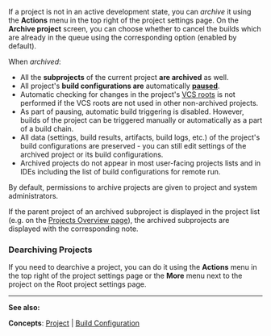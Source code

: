 [//]: # (title: Archiving Projects)
[//]: # (auxiliary-id: Archiving Projects)
If a project is not in an active development state, you can _archive_ it using the __Actions__ menu in the top right of the project settings page. On the __Archive project__ screen, you can choose whether to cancel the builds which are already in the queue using the corresponding option (enabled by default).

When _archived_:
* All the __subprojects__ of the current project __are archived__ as well.
* All project's __build configurations are__ automatically __[paused](build-configuration.md)__.
* Automatic checking for changes in the project's [VCS roots](configuring-vcs-roots.md) is not performed if the VCS roots are not used in other non\-archived projects.
* As part of pausing, automatic build triggering is disabled. However, builds of the project can be triggered manually or automatically as a part of a build chain.
* All data (settings, build results, artifacts, build logs, etc.) of the project's build configurations are preserved \- you can still edit settings of the archived project or its build configurations.
* Archived projects do not appear in most user\-facing projects lists and in IDEs including the list of build configurations for remote run.

By default, permissions to archive projects are given to project and system administrators.

If the parent project of an archived subproject is displayed in the project list (e.g. on the [Projects Overview page](managing-projects-and-build-configurations.md)), the archived subprojects are displayed with the corresponding note.

### Dearchiving Projects

If you need to dearchive a project, you can do it using the __Actions__ menu in the top right of the project settings page or the __More__ menu next to the project on the Root project settings page.



 __  __

__See also:__



__Concepts__: [Project](project.md) | [Build Configuration](build-configuration.md)
